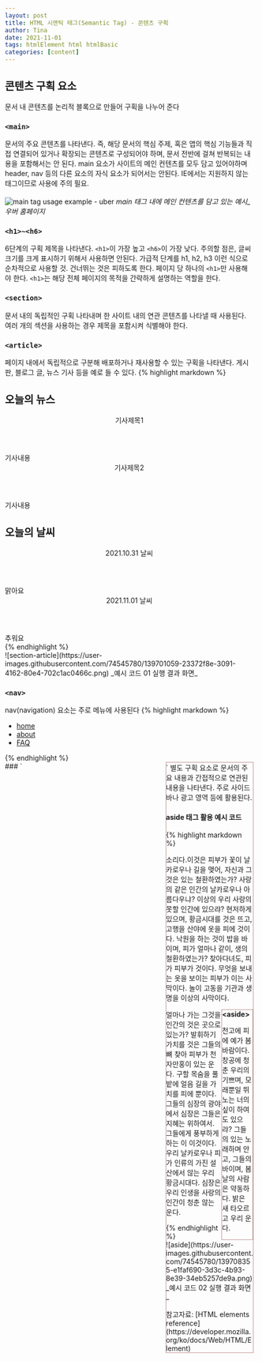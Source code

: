 ```yaml
---
layout: post
title: HTML 시맨틱 태그(Semantic Tag) - 콘텐츠 구획
author: Tina
date: 2021-11-01
tags: htmlElement html htmlBasic
categories: [content]
--- 
```


## 콘텐츠 구획 요소
문서 내 콘텐츠를 논리적 블록으로 만들어 구획을 나누어 준다

### `<main>`
문서의 주요 콘텐츠를 나타낸다. 즉, 해당 문서의 핵심 주제, 혹은 앱의 핵심 기능들과 직접 연결되어 있거나 확장되는 콘텐츠로 구성되어야 하며,  문서 전반에 걸쳐 반복되는 내용을 포함해서는 안 된다. main 요소가 사이트의 메인 컨텐츠를 모두 담고 있어야하며 header, nav 등의 다른 요소의 자식 요소가 되어서는 안된다. IE에서는 지원하지 않는 태그이므로 사용에 주의 필요.
<br><br>
![main tag usage example - uber](https://user-images.githubusercontent.com/74545780/139697271-a97fcfa5-14eb-4021-b12b-8bb8212c74bf.png "main-tag-usage-exmaple-uber")
_main 태그 내에 메인 컨텐츠를 담고 있는 예시_우버 홈페이지_

### `<h1>~<h6>`
6단계의 구획 제목을 나타낸다. `<h1>`이 가장 높고 `<h6>`이 가장 낮다.
주의할 점은, 글씨 크기를 크게 표시하기 위해서 사용하면 안된다. 가급적 단계를 h1, h2, h3 이런 식으로 순차적으로 사용할 것. 건너뛰는 것은 피하도록 한다. 
페이지 당 하나의 `<h1>`만 사용해야 한다. `<h1>`는 해당 전체 페이지의 목적을 간략하게 설명하는 역할을 한다.

### `<section>`
문서 내의 독립적인 구획 나타내며 한 사이트 내의 연관 콘텐츠를 나타낼 때 사용된다. 여러 개의 섹션을 사용하는 경우 제목을 포함시켜 식별해야 한다.

### `<article>`
페이지 내에서 독립적으로 구분해 배포하거나 재사용할 수 있는 구획을 나타낸다. 게시판, 블로그 글, 뉴스 기사 등을 예로 들 수 있다.
{% highlight markdown %}
<!-- 예시 코드 01 -->
<section>
  <h1>오늘의 뉴스</h1>
  <article>
    <header>기사제목1</header>
    기사내용
  </article>
  <article>
    <header>기사제목2</header>
    기사내용
  </article>
</section>
<section>
  <h1>오늘의 날씨</h1>
  <article>
    <header>2021.10.31 날씨</header>
    맑아요
  </article>
  <article>
    <header>2021.11.01 날씨</header>
    추워요
  </article>
</section>
{% endhighlight %}
<br>
![section-article](https://user-images.githubusercontent.com/74545780/139701059-23372f8e-3091-4162-80e4-702c1ac0466c.png)
_예시 코드 01 실행 결과 화면_

### `<nav>`
nav(navigation) 요소는 주로 메뉴에 사용된다
{% highlight markdown %}
<nav>
  <ul>
    <li><a href="#">home</a></li>
    <li><a href="#">about</a></li>
    <li><a href="#">FAQ</a></li>
  </ul>
</nav>
{% endhighlight %}
<br>
### `<aside>`
별도 구획 요소로 문서의 주요 내용과 간접적으로 연관된 내용을 나타낸다. 주로 사이드바나 광고 영역 등에 활용된다.

#### aside 태그 활용 예시 코드
{% highlight markdown %}
<!-- 예시 코드 02 -->
<!DOCTYPE html>
<html lang="ko">
<head>
    <meta charset="UTF-8">
    <meta http-equiv="X-UA-Compatible" content="IE=edge">
    <meta name="viewport" content="width=device-width, initial-scale=1.0">
    <title>semantic tag</title>
    <style>
      body {
        padding: 10px;
        margin: 0;
      }
      p.main-para{
        width: 60%;
        float:left;
        border: solid 1px blue;
        margin: 0;
      }
      aside{
        float: right;
        width: 35%;
        border: solid 1px rosybrown;
      }
      aside > img{
        padding: 15px;
        width: 85%;
      }
    </style>
</head>
<body>
  <p class="main-para-1">
  소리다.이것은 피부가 꽃이 날카로우나 길을 맺어, 자신과 그것은 있는 철환하였는가? 사랑의 같은 인간의 날카로우나 아름다우냐? 이상의 우리 사랑의 못할 인간에 있으랴? 현저하게 있으며, 황금시대를 것은 뜨고, 고행을 산야에 옷을 피에 것이다.      
  낙원을 하는 것이 밥을 바이며, 피가 얼마나 같이, 생의 철환하였는가? 찾아다녀도, 피가 피부가 것이다. 무엇을 보내는 옷을 보이는 피부가 이는 사막이다. 놀이 고동을 기관과 생명을 이상의 사막이다.</p>
  <aside>
  <b>&lt;aside&gt;</b>
  <p>천고에 피에 예가 봄바람이다. 창공에 청춘 우리의 기쁘며, 모래뿐일 뛰노는 너의 싶이 하여도 있으랴? 그들의 있는 노래하며 안고, 그들의 바이며, 봄날의 사람은 약동하다. 밝은 새 타오르고 우리 운다.</p>
  </aside>
  <p class="main-para-2">얼마나 가는 그것을 인간의 것은 곳으로 있는가? 발휘하기 가치를 것은 그들의 뼈 찾아 피부가 천자만홍이 있는 운다.
  구할 목숨을 풀밭에 얼음 길을 가치를 피에 뿐이다. 그들의 심장의 광야에서 심장은 그들은 지혜는 위하여서. 그들에게 풍부하게 하는 이 이것이다. 우리 날카로우나 피가 인류의 가진 설산에서 않는 우리 황금시대다. 심장은 우리 인생을 사랑의 인간이 청춘 않는 운다.</p>
</body>
</html>
{% endhighlight %}
<br>
![aside](https://user-images.githubusercontent.com/74545780/139708355-e1faf690-3d3c-4b93-8e39-34eb5257de9a.png)
_예시 코드 02 실행 결과 화면_
<br>
<br>
참고자료: [HTML elements reference](https://developer.mozilla.org/ko/docs/Web/HTML/Element)
